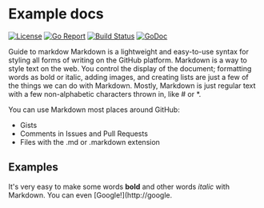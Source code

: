 

# Example docs 

[![License](https://img.shields.io/badge/License-Apache%202.0-blue.svg)](https://opensource.org/licenses/Apache-2.0) [![Go Report](https://goreportcard.com/badge/github.com/openebs/maya)](https://goreportcard.com/report/github.com/openebs/maya) [![Build Status](https://travis-ci.org/travis-ci/travis-web.svg?branch=master)](https://travis-ci.org/travis-ci/travis-web) [![GoDoc](https://godoc.org/google.golang.org/grpc?status.svg)](https://godoc.org/google.golang.org/grpc)





Guide to markdow
Markdown is a lightweight and easy-to-use syntax for styling all forms of writing on the GitHub platform.
Markdown is a way to style text on the web. You control the display of the document; formatting words as bold or italic, adding images, and creating lists are just a few of the things we can do with Markdown. Mostly, Markdown is just regular text with a few non-alphabetic characters thrown in, like # or *.

You can use Markdown most places around GitHub:

* Gists
* Comments in Issues and Pull Requests
* Files with the .md or .markdown extension

## Examples
It's very easy to make some words **bold** and other words *italic* with Markdown. You can even [Google!](http://google.
 <p><script src="https://gist.github.com/enothereska/edb5d6ee83312fef42b8886cc2b97cb2.js"></script></p>

